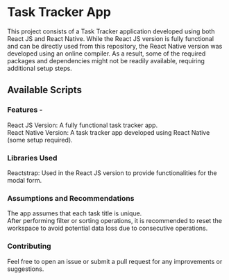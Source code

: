 # Task Tracker App

This project consists of a Task Tracker application developed using both React JS and React Native. While the React JS version is fully functional and can be directly used from this repository, the React Native version was developed using an online compiler. As a result, some of the required packages and dependencies might not be readily available, requiring additional setup steps.
## Available Scripts

### Features - 

React JS Version: A fully functional task tracker app.\
React Native Version: A task tracker app developed using React Native (some setup required).

### Libraries Used

Reactstrap: Used in the React JS version to provide functionalities for the modal form.

### Assumptions and Recommendations

The app assumes that each task title is unique.\
After performing filter or sorting operations, it is recommended to reset the workspace to avoid potential data loss due to consecutive operations.

### Contributing
Feel free to open an issue or submit a pull request for any improvements or suggestions.
